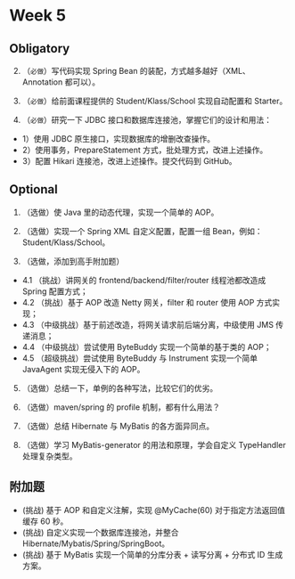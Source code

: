 # Week 5

## Obligatory

2. （`必做`）写代码实现 Spring Bean 的装配，方式越多越好（XML、Annotation 都可以）。

8. （`必做`）给前面课程提供的 Student/Klass/School 实现自动配置和 Starter。

10. （`必做`）研究一下 JDBC 接口和数据库连接池，掌握它们的设计和用法：
* 1）使用 JDBC 原生接口，实现数据库的增删改查操作。
* 2）使用事务，PrepareStatement 方式，批处理方式，改进上述操作。
* 3）配置 Hikari 连接池，改进上述操作。提交代码到 GitHub。


## Optional
1. （选做）使 Java 里的动态代理，实现一个简单的 AOP。

3. （选做）实现一个 Spring XML 自定义配置，配置一组 Bean，例如：Student/Klass/School。

4. （选做，添加到高手附加题）
* 4.1 （挑战）讲网关的 frontend/backend/filter/router 线程池都改造成 Spring 配置方式；
* 4.2 （挑战）基于 AOP 改造 Netty 网关，filter 和 router 使用 AOP 方式实现；
* 4.3 （中级挑战）基于前述改造，将网关请求前后端分离，中级使用 JMS 传递消息；
* 4.4 （中级挑战）尝试使用 ByteBuddy 实现一个简单的基于类的 AOP；
* 4.5 （超级挑战）尝试使用 ByteBuddy 与 Instrument 实现一个简单 JavaAgent 实现无侵入下的 AOP。

5. （选做）总结一下，单例的各种写法，比较它们的优劣。

6. （选做）maven/spring 的 profile 机制，都有什么用法？

7. （选做）总结 Hibernate 与 MyBatis 的各方面异同点。

9. （选做）学习 MyBatis-generator 的用法和原理，学会自定义 TypeHandler 处理复杂类型。


## 附加题 
* (挑战) 基于 AOP 和自定义注解，实现 @MyCache(60) 对于指定方法返回值缓存 60 秒。
* (挑战) 自定义实现一个数据库连接池，并整合 Hibernate/Mybatis/Spring/SpringBoot。
* (挑战) 基于 MyBatis 实现一个简单的分库分表 + 读写分离 + 分布式 ID 生成方案。

